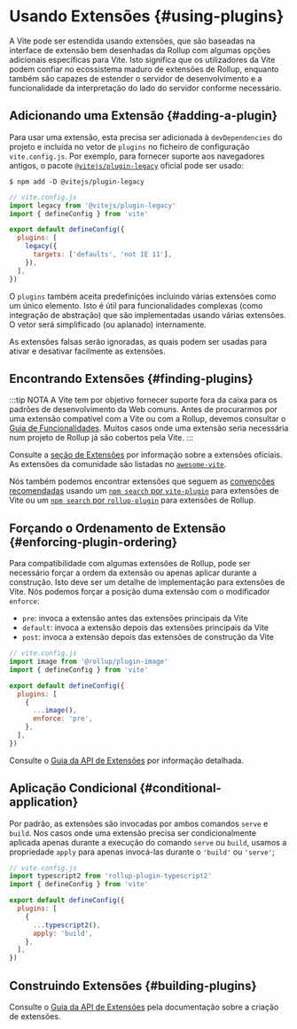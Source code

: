 # Usando Extensões {#using-plugins}

A Vite pode ser estendida usando extensões, que são baseadas na interface de extensão bem desenhadas da Rollup com algumas opções adicionais específicas para Vite. Isto significa que os utilizadores da Vite podem confiar no ecossistema maduro de extensões de Rollup, enquanto também são capazes de estender o servidor de desenvolvimento e a funcionalidade da interpretação do lado do servidor conforme necessário.

## Adicionando uma Extensão {#adding-a-plugin}

Para usar uma extensão, esta precisa ser adicionada à `devDependencies` do projeto e incluída no vetor de `plugins` no ficheiro de configuração `vite.config.js`. Por exemplo, para fornecer suporte aos navegadores antigos, o pacote [`@vitejs/plugin-legacy`](https://github.com/vitejs/vite/tree/main/packages/plugin-legacy) oficial pode ser usado:

```
$ npm add -D @vitejs/plugin-legacy
```

```js twoslash
// vite.config.js
import legacy from '@vitejs/plugin-legacy'
import { defineConfig } from 'vite'

export default defineConfig({
  plugins: [
    legacy({
      targets: ['defaults', 'not IE 11'],
    }),
  ],
})
```

O `plugins` também aceita predefinições incluindo várias extensões como um único elemento. Isto é útil para funcionalidades complexas (como integração de abstração) que são implementadas usando várias extensões. O vetor será simplificado (ou aplanado) internamente.

As extensões falsas serão ignoradas, as quais podem ser usadas para ativar e desativar facilmente as extensões.

## Encontrando Extensões {#finding-plugins}

:::tip NOTA
A Vite tem por objetivo fornecer suporte fora da caixa para os padrões de desenvolvimento da Web comuns. Antes de procurarmos por uma extensão compatível com a Vite ou com a Rollup, devemos consultar o [Guia de Funcionalidades](../guide/features). Muitos casos onde uma extensão seria necessária num projeto de Rollup já são cobertos pela Vite.
:::

Consulte a [seção de Extensões](../plugins/) por informação sobre a extensões oficiais. As extensões da comunidade são listadas no [`awesome-vite`](https://github.com/vitejs/awesome-vite#plugins).

Nós também podemos encontrar extensões que seguem as [convenções recomendadas](./api-plugin#conventions) usando um [`npm search` por `vite-plugin`](https://www.npmjs.com/search?q=vite-plugin&ranking=popularity) para extensões de Vite ou um [`npm search` por `rollup-plugin`](https://www.npmjs.com/search?q=rollup-plugin&ranking=popularity) para extensões de Rollup.

## Forçando o Ordenamento de Extensão {#enforcing-plugin-ordering}

Para compatibilidade com algumas extensões de Rollup, pode ser necessário forçar a ordem da extensão ou apenas aplicar durante a construção. Isto deve ser um detalhe de implementação para extensões de Vite. Nós podemos forçar a posição duma extensão com o modificador `enforce`:

- `pre`: invoca a extensão antes das extensões principais da Vite
- `default`: invoca a extensão depois das extensões principais da Vite
- `post`: invoca a extensão depois das extensões de construção da Vite

```js twoslash
// vite.config.js
import image from '@rollup/plugin-image'
import { defineConfig } from 'vite'

export default defineConfig({
  plugins: [
    {
      ...image(),
      enforce: 'pre',
    },
  ],
})
```

Consulte o [Guia da API de Extensões](./api-plugin.md#plugin-ordering) por informação detalhada.

## Aplicação Condicional {#conditional-application}

Por padrão, as extensões são invocadas por ambos comandos `serve` e `build`. Nos casos onde uma extensão precisa ser condicionalmente aplicada apenas durante a execução do comando `serve` ou `build`, usamos a propriedade `apply` para apenas invocá-las durante o `'build'` ou `'serve'`;

```js twoslash
// vite.config.js
import typescript2 from 'rollup-plugin-typescript2'
import { defineConfig } from 'vite'

export default defineConfig({
  plugins: [
    {
      ...typescript2(),
      apply: 'build',
    },
  ],
})
```

## Construindo Extensões {#building-plugins}

Consulte o [Guia da API de Extensões](./api-plugin) pela documentação sobre a criação de extensões.
